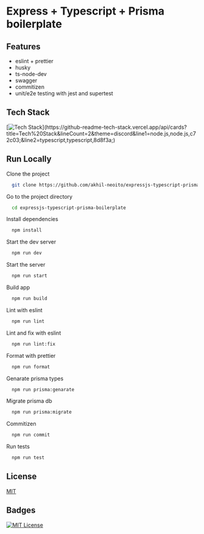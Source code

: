 # Express + Typescript + Prisma boilerplate
## Features

- eslint + prettier
- husky
- ts-node-dev
- swagger
- commitizen
- unit/e2e testing with jest and supertest


## Tech Stack

[![Tech Stack](https://github-readme-tech-stack.vercel.app/api/cards?title=Tech%20Stack&lineCount=2&theme=discord&line1=node.js,node.js,c72c03;&line2=typescript,typescript,8d8f3a;)](https://github-readme-tech-stack.vercel.app/api/cards?title=Tech%20Stack&lineCount=2&theme=discord&line1=node.js,node.js,c72c03;&line2=typescript,typescript,8d8f3a;)

## Run Locally

Clone the project

```bash
  git clone https://github.com/akhil-neoito/expressjs-typescript-prisma-boilerplate.git
```

Go to the project directory

```bash
  cd expressjs-typescript-prisma-boilerplate
```

Install dependencies

```bash
  npm install
```

Start the dev server

```bash
  npm run dev
```

Start the server

```bash
  npm run start
```

Build app

```bash
  npm run build
```

Lint with eslint

```bash
  npm run lint
```

Lint and fix with eslint

```bash
  npm run lint:fix
```

Format with prettier

```bash
  npm run format
```

Genarate prisma types

```bash
  npm run prisma:genarate
```

Migrate prisma db

```bash
  npm run prisma:migrate
```

Commitizen

```bash
  npm run commit
```

Run tests

```bash
  npm run test
```

## License

[MIT](https://choosealicense.com/licenses/mit/)


## Badges

[![MIT License](https://img.shields.io/badge/License-MIT-green.svg)](https://choosealicense.com/licenses/mit/)

